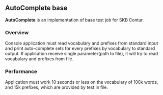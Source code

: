 ## AutoComplete base ##

**AutoComplete** is an implementation of base test job for SKB Contur.


### Overview ###

Console application must read vocabulary and prefixes from standard input and print auto-complete sets for every prefixes by vocabulary to standard output. If application receive single parameter(path to file), it will try to read vocabulary and prefixes from file. 


### Performance ###

Application must work 10 seconds or less on the vocabulary of 100k words, and 15k prefixes, which are provided by test.in file. 


